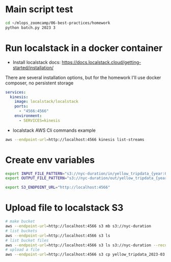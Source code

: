 # Main script test

``` bash
cd ~/mlops_zoomcamp/06-best-practices/homework
python batch.py 2023 3

```

# Run localstack in a docker container

* Install localstack docs: https://docs.localstack.cloud/getting-started/installation/

There are several installation options, but for the homework I'll use docker composer, no persistent storage

``` yaml
services:
  kinesis:
    image: localstack/localstack
    ports:
      - "4566:4566"
    environment:
      - SERVICES=kinesis
```

* localstack AWS Cli commands example

``` bash
aws --endpoint-url=http://localhost:4566 kinesis list-streams
```

# Create env variables


``` bash
export INPUT_FILE_PATTERN="s3://nyc-duration/in/yellow_tripdata_{year:04d}-{month:02d}.parquet"
export OUTPUT_FILE_PATTERN="s3://nyc-duration/out/yellow_tripdata_{year:04d}-{month:02d}.parquet"

export S3_ENDPOINT_URL="http://localhost:4566"
```


# Upload file to localstack S3


``` bash
# make bucket
aws --endpoint-url=http://localhost:4566 s3 mb s3://nyc-duration
# list buckets
aws --endpoint-url=http://localhost:4566 s3 ls
# list bucket files 
aws --endpoint-url=http://localhost:4566 s3 ls s3://nyc-duration --recursive
# upload a file
aws --endpoint-url=http://localhost:4566 s3 cp yellow_tripdata_2023-03.parquet s3://nyc-duration/in/yellow_tripdata_2023-03.parquet
```



###

``` bash

```
